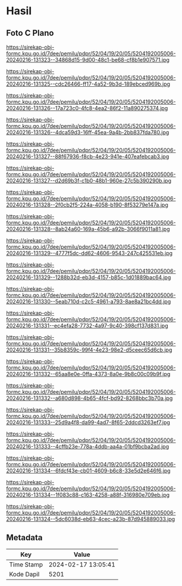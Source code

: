 # Hasil

## Foto C Plano

https://sirekap-obj-formc.kpu.go.id/7dee/pemilu/pdpr/52/04/19/20/05/5204192005006-20240216-131323--34868d15-9d00-48c1-be68-cf8b1e907571.jpg

https://sirekap-obj-formc.kpu.go.id/7dee/pemilu/pdpr/52/04/19/20/05/5204192005006-20240216-131325--cdc26466-ff17-4a52-9b3d-189ebced969b.jpg

https://sirekap-obj-formc.kpu.go.id/7dee/pemilu/pdpr/52/04/19/20/05/5204192005006-20240216-131326--17a723c0-4fc8-4ea2-86f2-11a890275374.jpg

https://sirekap-obj-formc.kpu.go.id/7dee/pemilu/pdpr/52/04/19/20/05/5204192005006-20240216-131326--4dca59d3-16ff-45ea-9a4b-2bb837fda780.jpg

https://sirekap-obj-formc.kpu.go.id/7dee/pemilu/pdpr/52/04/19/20/05/5204192005006-20240216-131327--88f67936-f8cb-4e23-941e-407eafebcab3.jpg

https://sirekap-obj-formc.kpu.go.id/7dee/pemilu/pdpr/52/04/19/20/05/5204192005006-20240216-131327--d2d69b3f-c1b0-48b1-960e-27c5b390290b.jpg

https://sirekap-obj-formc.kpu.go.id/7dee/pemilu/pdpr/52/04/19/20/05/5204192005006-20240216-131328--2f0cb2f5-224a-4058-b190-8f53279e147a.jpg

https://sirekap-obj-formc.kpu.go.id/7dee/pemilu/pdpr/52/04/19/20/05/5204192005006-20240216-131328--8ab24a60-169a-45b6-a92b-3066f9011a81.jpg

https://sirekap-obj-formc.kpu.go.id/7dee/pemilu/pdpr/52/04/19/20/05/5204192005006-20240216-131329--4777f5dc-dd62-4606-9543-247c425531eb.jpg

https://sirekap-obj-formc.kpu.go.id/7dee/pemilu/pdpr/52/04/19/20/05/5204192005006-20240216-131329--1288b32d-eb3d-4157-b85c-1d01889bac64.jpg

https://sirekap-obj-formc.kpu.go.id/7dee/pemilu/pdpr/52/04/19/20/05/5204192005006-20240216-131330--5eab710d-c2c5-4961-a793-8ae8a21bc4dd.jpg

https://sirekap-obj-formc.kpu.go.id/7dee/pemilu/pdpr/52/04/19/20/05/5204192005006-20240216-131331--ec4efa28-7732-4a97-9c40-398cf137d831.jpg

https://sirekap-obj-formc.kpu.go.id/7dee/pemilu/pdpr/52/04/19/20/05/5204192005006-20240216-131331--35b8359c-99f4-4e23-98e2-d5ceec65d6cb.jpg

https://sirekap-obj-formc.kpu.go.id/7dee/pemilu/pdpr/52/04/19/20/05/5204192005006-20240216-131332--65aa8e0e-0ffa-4373-8a0e-9b8c00c09b9f.jpg

https://sirekap-obj-formc.kpu.go.id/7dee/pemilu/pdpr/52/04/19/20/05/5204192005006-20240216-131332--a680d898-4b65-4fcf-bd92-8268bbc3b70a.jpg

https://sirekap-obj-formc.kpu.go.id/7dee/pemilu/pdpr/52/04/19/20/05/5204192005006-20240216-131333--25d9a4f8-da99-4ad7-8f65-2ddcd3263ef7.jpg

https://sirekap-obj-formc.kpu.go.id/7dee/pemilu/pdpr/52/04/19/20/05/5204192005006-20240216-131333--4cffb23e-778a-4ddb-aa4a-01bf9bcba2ad.jpg

https://sirekap-obj-formc.kpu.go.id/7dee/pemilu/pdpr/52/04/19/20/05/5204192005006-20240216-131334--6fdcf43e-cb01-4609-b6c8-33e5d2e646f6.jpg

https://sirekap-obj-formc.kpu.go.id/7dee/pemilu/pdpr/52/04/19/20/05/5204192005006-20240216-131334--1f083c88-c163-4258-a88f-316980e709eb.jpg

https://sirekap-obj-formc.kpu.go.id/7dee/pemilu/pdpr/52/04/19/20/05/5204192005006-20240216-131324--5dc6038d-eb63-4cec-a23b-87d945889033.jpg


## Metadata

| Key        | Value               |
| ---------- | ------------------- |
| Time Stamp | 2024-02-17 13:05:41 |
| Kode Dapil | 5201                |



